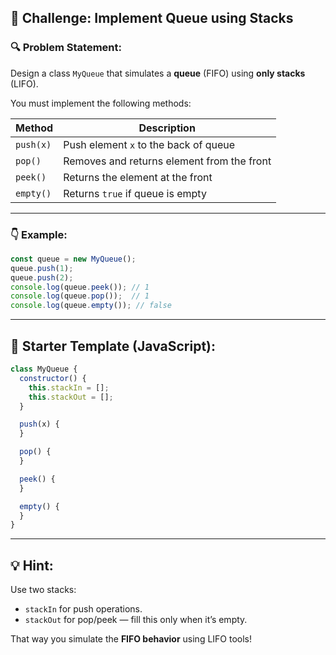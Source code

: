 ## 🧠 **Challenge: Implement Queue using Stacks**

### 🔍 Problem Statement:

Design a class `MyQueue` that simulates a **queue** (FIFO) using **only stacks** (LIFO).

You must implement the following methods:

| Method    | Description                                |
| --------- | ------------------------------------------ |
| `push(x)` | Push element `x` to the back of queue      |
| `pop()`   | Removes and returns element from the front |
| `peek()`  | Returns the element at the front           |
| `empty()` | Returns `true` if queue is empty           |

---

### 👇 Example:

```js
const queue = new MyQueue();
queue.push(1);
queue.push(2);
console.log(queue.peek()); // 1
console.log(queue.pop());  // 1
console.log(queue.empty()); // false
```

---

## 🧱 Starter Template (JavaScript):

```javascript
class MyQueue {
  constructor() {
    this.stackIn = [];
    this.stackOut = [];
  }

  push(x) {
  }

  pop() {
  }

  peek() {
  }

  empty() {
  }
}
```

---

## 💡 Hint:

Use two stacks:

* `stackIn` for push operations.
* `stackOut` for pop/peek — fill this only when it’s empty.

That way you simulate the **FIFO behavior** using LIFO tools!
